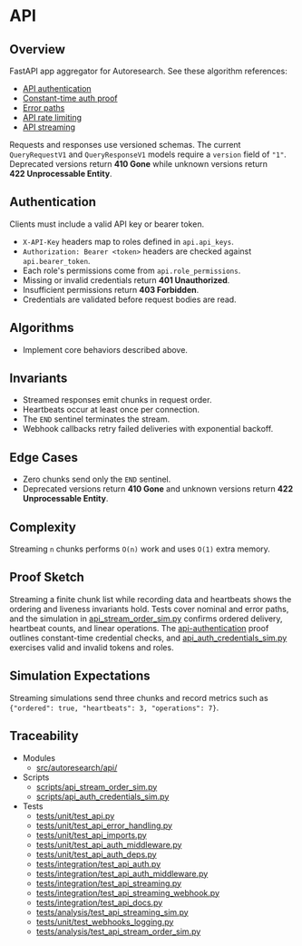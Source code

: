 # API

## Overview

FastAPI app aggregator for Autoresearch. See these algorithm references:
- [API authentication](../algorithms/api_authentication.md)
- [Constant-time auth proof](../algorithms/api-authentication.md)
- [Error paths](../algorithms/api_auth_error_paths.md)
- [API rate limiting](../algorithms/api_rate_limiting.md)
- [API streaming](../algorithms/api_streaming.md)

Requests and responses use versioned schemas. The current
`QueryRequestV1` and `QueryResponseV1` models require a `version` field of
`"1"`. Deprecated versions return **410 Gone** while unknown versions
return **422 Unprocessable Entity**.

## Authentication

Clients must include a valid API key or bearer token.

- ``X-API-Key`` headers map to roles defined in ``api.api_keys``.
- ``Authorization: Bearer <token>`` headers are checked against
  ``api.bearer_token``.
- Each role's permissions come from ``api.role_permissions``.
- Missing or invalid credentials return **401 Unauthorized**.
- Insufficient permissions return **403 Forbidden**.
- Credentials are validated before request bodies are read.

## Algorithms

- Implement core behaviors described above.

## Invariants

- Streamed responses emit chunks in request order.
- Heartbeats occur at least once per connection.
- The ``END`` sentinel terminates the stream.
- Webhook callbacks retry failed deliveries with exponential backoff.

## Edge Cases

- Zero chunks send only the ``END`` sentinel.
- Deprecated versions return **410 Gone** and unknown versions return
  **422 Unprocessable Entity**.

## Complexity

Streaming ``n`` chunks performs ``O(n)`` work and uses ``O(1)`` extra memory.

## Proof Sketch

Streaming a finite chunk list while recording data and heartbeats shows the
ordering and liveness invariants hold. Tests cover nominal and error paths,
and the simulation in [api_stream_order_sim.py][s1] confirms ordered
delivery, heartbeat counts, and linear operations. The
[api-authentication](../algorithms/api-authentication.md) proof outlines
constant-time credential checks, and [api_auth_credentials_sim.py][s2]
exercises valid and invalid tokens and roles.

## Simulation Expectations

Streaming simulations send three chunks and record metrics such as
``{"ordered": true, "heartbeats": 3, "operations": 7}``.

## Traceability

- Modules
  - [src/autoresearch/api/][m1]
- Scripts
  - [scripts/api_stream_order_sim.py][s1]
  - [scripts/api_auth_credentials_sim.py][s2]
- Tests
  - [tests/unit/test_api.py][t1]
  - [tests/unit/test_api_error_handling.py][t2]
  - [tests/unit/test_api_imports.py][t3]
  - [tests/unit/test_api_auth_middleware.py][t4]
  - [tests/unit/test_api_auth_deps.py][t5]
  - [tests/integration/test_api_auth.py][t6]
  - [tests/integration/test_api_auth_middleware.py][t7]
  - [tests/integration/test_api_streaming.py][t8]
  - [tests/integration/test_api_streaming_webhook.py][t10]
  - [tests/integration/test_api_docs.py][t9]
  - [tests/analysis/test_api_streaming_sim.py][t11]
  - [tests/unit/test_webhooks_logging.py][t12]
  - [tests/analysis/test_api_stream_order_sim.py][t13]

[m1]: ../../src/autoresearch/api/
[t1]: ../../tests/unit/test_api.py
[t2]: ../../tests/unit/test_api_error_handling.py
[t3]: ../../tests/unit/test_api_imports.py
[t4]: ../../tests/unit/test_api_auth_middleware.py
[t5]: ../../tests/unit/test_api_auth_deps.py
[t6]: ../../tests/integration/test_api_auth.py
[t7]: ../../tests/integration/test_api_auth_middleware.py
[t8]: ../../tests/integration/test_api_streaming.py
[t10]: ../../tests/integration/test_api_streaming_webhook.py
[t9]: ../../tests/integration/test_api_docs.py
[t11]: ../../tests/analysis/test_api_streaming_sim.py
[t12]: ../../tests/unit/test_webhooks_logging.py
[r1]: ../../tests/analysis/api_streaming_metrics.json
[s1]: ../../scripts/api_stream_order_sim.py
[s2]: ../../scripts/api_auth_credentials_sim.py
[t13]: ../../tests/analysis/test_api_stream_order_sim.py
